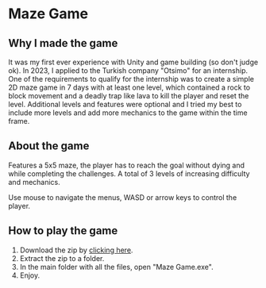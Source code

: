 # Maze Game

## Why I made the game
It was my first ever experience with Unity and game building (so don't judge ok). In 2023, I applied to the Turkish company "Otsimo" for an internship. One of the requirements to qualify for the internship was to create a simple 2D maze game in 7 days with at least one level, which contained a rock to block movement and a deadly trap like lava to kill the player and reset the level. Additional levels and features were optional and I tried my best to include more levels and add more mechanics to the game within the time frame.

## About the game
Features a 5x5 maze, the player has to reach the goal without dying and while completing the challenges. A total of 3 levels of increasing difficulty and mechanics.

Use mouse to navigate the menus, WASD or arrow keys to control the player.

## How to play the game
1) Download the zip by [clicking here](https://github.com/AlyAsad/Aly-Gilani-otsimo-internship-task-gamedev-2023/archive/refs/heads/main.zip).
2) Extract the zip to a folder.
3) In the main folder with all the files, open "Maze Game.exe".
4) Enjoy.
